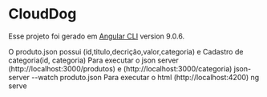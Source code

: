 # CloudDog

Esse projeto foi gerado em [Angular CLI](https://github.com/angular/angular-cli) version 9.0.6.

O produto.json possui (id,titulo,decrição,valor,categoria) e Cadastro de categoria(id, categoria)
Para executar o json server (http://localhost:3000/produtos) e (http://localhost:3000/categoria)
json-server --watch produto.json 
Para executar o html (http://localhost:4200)
ng serve

